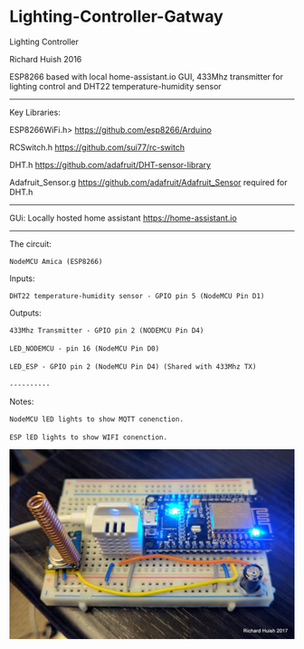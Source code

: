 # Lighting-Controller-Gatway

  Lighting Controller
  
  Richard Huish 2016
  
  ESP8266 based with local home-assistant.io GUI, 433Mhz transmitter for lighting control and DHT22 temperature-humidity sensor
    
  ----------
  
  Key Libraries:
  
  ESP8266WiFi.h>    https://github.com/esp8266/Arduino
  
  RCSwitch.h        https://github.com/sui77/rc-switch
  
  DHT.h             https://github.com/adafruit/DHT-sensor-library
  
  Adafruit_Sensor.g https://github.com/adafruit/Adafruit_Sensor required for DHT.h
  
  ----------
  
  GUi: Locally hosted home assistant https://home-assistant.io
  
  ----------
  
  The circuit:
  
    NodeMCU Amica (ESP8266)
  
  Inputs:
  
    DHT22 temperature-humidity sensor - GPIO pin 5 (NodeMCU Pin D1)
    
  Outputs:
  
    433Mhz Transmitter - GPIO pin 2 (NODEMCU Pin D4)
    
    LED_NODEMCU - pin 16 (NodeMCU Pin D0)
    
    LED_ESP - GPIO pin 2 (NodeMCU Pin D4) (Shared with 433Mhz TX)
    
    ----------
    
  Notes:
  
    NodeMCU lED lights to show MQTT conenction.
    
    ESP lED lights to show WIFI conenction.

![alt text](Lighting_Gatway.jpg "A photo of my setup")

